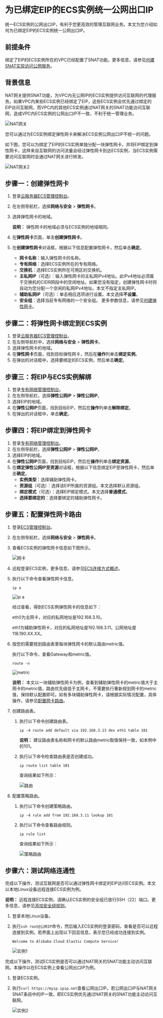 # 为已绑定EIP的ECS实例统一公网出口IP

统一ECS实例的公网出口IP，有利于您更高效的管理互联网业务。本文为您介绍如何为已绑定EIP的ECS实例统一公网出口IP。

## 前提条件

绑定了EIP的ECS实例所在的VPC已经配置了SNAT功能。更多信息，请参见[创建SNAT实现访问公网服务](/intl.zh-CN/基本功能操作/创建SNAT实现访问公网服务.md)。

## 背景信息

NAT网关提供SNAT功能，为VPC内无公网IP的ECS实例提供访问互联网的代理服务。如果VPC内某些ECS实例已经绑定了EIP，这些ECS实例会优先通过绑定的EIP访问互联网，而VPC内的其他ECS实例通过NAT网关的SNAT功能访问互联网，造成VPC内ECS实例的公网出口IP不一致，不利于统一管理业务。

![NAT网关](https://static-aliyun-doc.oss-accelerate.aliyuncs.com/assets/img/zh-CN/1504651261/p49564.png)

您可以通过为ECS实例绑定弹性网卡来解决ECS实例公网出口IP不统一的问题。

如下图，您可以为绑定了EIP的ECS实例单独分配一块弹性网卡，并将EIP绑定到弹性网卡，这样来自互联网的访问流量会经过弹性网卡到达ECS实例，当ECS实例需要访问互联网时会通过NAT网关进行转发。

![NAT网关2](https://static-aliyun-doc.oss-accelerate.aliyuncs.com/assets/img/zh-CN/2753651261/p49551.png)

## 步骤一：创建弹性网卡

1.  登录[云服务器ECS管理控制台](https://ecs.console.aliyun.com/#/home)。
2.  在左侧导航栏，选择**网络与安全** \> **弹性网卡**。
3.  选择弹性网卡的地域。

    **说明：** 弹性网卡的地域必须与ECS实例的地域相同。

4.  在**弹性网卡**页面，单击**创建弹性网卡**。
5.  在**创建弹性网卡**对话框，根据以下信息配置弹性网卡，然后单击**确定**。

    -   **网卡名称**：输入弹性网卡的名称。
    -   **专有网络**：选择ECS实例所在的专有网络。
    -   **交换机**：选择ECS实例所在可用区的交换机。
    -   **主私网IP**（可选）：输入弹性网卡的主私网IPv4地址。此IPv4地址必须属于交换机的CIDR网段中的空闲地址。如果您没有指定，创建弹性网卡时将自动为您分配一个空闲的私网IPv4地址。本文不指定主私网IP。
    -   **辅助私网IP**（可选）：单击相应选项进行设置。本文选择**不设置**。
    -   **安全组**：选择当前专有网络的一个安全组。
    更多参数信息，请参见[创建弹性网卡](/intl.zh-CN/网络/弹性网卡/创建弹性网卡.md)。


## 步骤二：将弹性网卡绑定到ECS实例

1.  登录[云服务器ECS管理控制台](https://ecs.console.aliyun.com/#/home)。
2.  在左侧导航栏中，选择**网络与安全** \> **弹性网卡**。
3.  选择弹性网卡的地域。
4.  在**弹性网卡**页面，找到目标弹性网卡，然后在**操作**列单击**绑定实例**。
5.  在弹出的对话框中，选择要绑定的ECS实例，然后单击**确定**。

## 步骤三：将EIP与ECS实例解绑

1.  登录[专有网络管理控制台](https://vpcnext.console.aliyun.com/)。
2.  在左侧导航栏，选择**弹性公网IP** \> **弹性公网IP**。
3.  选择EIP的地域。
4.  在**弹性公网IP**页面，找到目标EIP，然后在**操作**列单击**解除绑定**。
5.  在弹出的对话框中，单击**确定**。

## 步骤四：将EIP绑定到弹性网卡

1.  登录[专有网络管理控制台](https://vpcnext.console.aliyun.com/)。
2.  在左侧导航栏，选择**弹性公网IP** \> **弹性公网IP**。
3.  选择EIP的地域。
4.  在**弹性公网IP**页面，找到目标EIP，然后在**操作**列单击**绑定资源**。
5.  在**绑定弹性公网IP至资源**对话框，根据以下信息绑定EIP至弹性网卡，然后单击**确定**。
    -   **实例类型**：选择辅助弹性网卡。
    -   **资源组**（可选）：选择该EIP所属的资源组。本文选择默认资源组。
    -   **绑定模式**（可选）：选择EIP绑定模式。本文选择**普通模式**。
    -   **选择要绑定的**：选择要绑定的辅助弹性网卡。

## 步骤五：配置弹性网卡路由

1.  登录[ECS管理控制台](https://ecs.console.aliyun.com)。
2.  在左侧导航栏，选择**网络与安全** \> **弹性网卡**。
3.  查看ECS实例的弹性网卡信息如下图所示。

    ![网卡](https://static-aliyun-doc.oss-accelerate.aliyuncs.com/assets/img/zh-CN/0292334261/p285950.png)

4.  远程登录ECS实例，更多信息，请参见[ECS连接方式概述](/intl.zh-CN/实例/连接实例/连接方式概述.md)。
5.  执行以下命令查看弹性网卡信息。

    ```
    ip a
    ```

    ![ip a](https://static-aliyun-doc.oss-accelerate.aliyuncs.com/assets/img/zh-CN/2400334261/p285897.png)

    经过查看，得到ECS实例弹性网卡的信息如下：

    eth0为主网卡，对应的私网地址是192.168.3.10。

    eth1为辅助弹性网卡，对应的私网地址是192.168.3.11，公网地址是118.190.XX.XX。

6.  按您的需要规划路由表里每块弹性网卡的默认路由metric值。

    执行以下命令，查看Gateway和metric值。

    ```
    route -n
    ```

    ![metric](https://static-aliyun-doc.oss-accelerate.aliyuncs.com/assets/img/zh-CN/5543064261/p289267.png)

    **说明：** 本文以一块辅助弹性网卡为例，查看到辅助弹性网卡的metric值大于主网卡的metric值，路由优先级低于主网卡，不需要执行重新规划网卡的metric值，保持默认配置即可。如有多块辅助弹性网卡，请根据实际情况配置，具体操作，请参见[配置网卡路由](/intl.zh-CN/网络/弹性网卡/配置弹性网卡.md)。

7.  创建路由表。
    1.  执行以下命令创建路由表。

        ```
        ip -4 route add default via 192.168.3.13 dev eth1 table 101
        ```

        **说明：** 建议路由表名称和网卡的默认路由metric取值保持一致，如本例中的101。

    2.  执行以下命令检查路由表是否创建成功。

        ```
        ip route list table 101
        ```

        查询结果如下所示：

        ![路由](https://static-aliyun-doc.oss-accelerate.aliyuncs.com/assets/img/zh-CN/5543064261/p289269.png)

8.  配置策略路由。
    1.  执行以下命令创建策略路由。

        ```
        ip -4 rule add from 192.168.3.11 lookup 101
        ```

    2.  执行以下命令查看路由规则。

        ```
        ip rule list
        ```

        查询结果如下所示：

        ![策略路由](https://static-aliyun-doc.oss-accelerate.aliyuncs.com/assets/img/zh-CN/6543064261/p289270.png)


## 步骤六：测试网络连通性

完成以下操作，测试互联网是否可以通过弹性网卡绑定的EIP访问ECS实例。本文以本地Linux设备远程连接ECS实例为例。

**说明：** 远程连接ECS实例，请确认ECS实例的安全组已放行SSH（22）端口。更多信息，请参见[添加安全组规则](/intl.zh-CN/安全/安全组/添加安全组规则.md)。

1.  登录本地Linux设备。
2.  执行`ssh root@公网IP`命令，然后输入ECS实例的登录密码，查看是否可以远程连接到实例。若界面上出现以下回显信息，表示您已经成功连接到实例。

    ```
    Welcome to Alibaba Cloud Elastic Compute Service!
    ```

    ![实例1](https://static-aliyun-doc.oss-accelerate.aliyuncs.com/assets/img/zh-CN/6543064261/p267346.png)


完成以下操作，测试ECS实例是否可以通过NAT网关的SNAT功能主动访问互联网。本操作以在ECS实例上查看公网出口IP为例。

1.  登录ECS实例。
2.  执行`curl https://myip.ipip.net`查看公网出口IP。若公网出口IP与NAT网关SNAT条目中的IP一致，即ECS实例优先通过NAT网关的SNAT功能主动访问互联网。

    ![实例2](https://static-aliyun-doc.oss-accelerate.aliyuncs.com/assets/img/zh-CN/0292334261/p267347.png)


